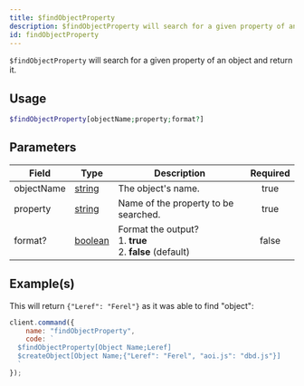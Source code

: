 ```yaml
---
title: $findObjectProperty
description: $findObjectProperty will search for a given property of an object and return it.
id: findObjectProperty
---
```


`$findObjectProperty` will search for a given property of an object and return it.

## Usage

```php
$findObjectProperty[objectName;property;format?]
```

## Parameters

| Field      | Type                                                                                                | Description                                                   | Required |
| ---------- | --------------------------------------------------------------------------------------------------- | ------------------------------------------------------------- | :------: |
| objectName | [string](https://developer.mozilla.org/en-US/docs/Web/JavaScript/Reference/Global_Objects/String)   | The object's name.                                            |   true   |
| property   | [string](https://developer.mozilla.org/en-US/docs/Web/JavaScript/Reference/Global_Objects/String)   | Name of the property to be searched.                          |   true   |
| format?    | [boolean](https://developer.mozilla.org/en-US/docs/Web/JavaScript/Reference/Global_Objects/Boolean) | Format the output?<br/>1. **true**<br/>2. **false** (default) |  false   |

## Example(s)

This will return `{"Leref": "Ferel"}` as it was able to find "object":

```javascript
client.command({
    name: "findObjectProperty",
    code: `
  $findObjectProperty[Object Name;Leref]
  $createObject[Object Name;{"Leref": "Ferel", "aoi.js": "dbd.js"}]
  `
});
```
